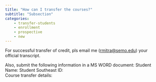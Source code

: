 ```yaml
---
title: "How can I transfer the courses?"
subtitle: "Subsection"
categories:
    - transfer-students
    - enrollment
    - prospective
    - new
---
```

For successful transfer of credit, pls email me (rmitra@semo.edu) your official transcript. 

Also, submit the following information in a MS WORD document:
Student Name: 
Student Southeast ID:  
Course transfer details: